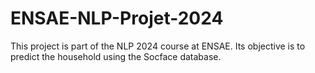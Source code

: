 # ENSAE-NLP-Projet-2024

This project is part of the NLP 2024 course at ENSAE. Its objective is to predict the household using the Socface database.
